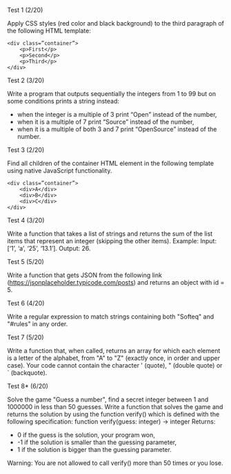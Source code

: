 Test 1 (2/20) 

Apply CSS styles (red color and black background) to the third paragraph of the following HTML template: 

```
<div class=”container”> 
    <p>First</p> 
    <p>Second</p> 
    <p>Third</p> 
</div> 
```

Test 2 (3/20) 

Write a program that outputs sequentially the integers from 1 to 99 but on some conditions prints a string instead: 

* when the integer is a multiple of 3 print “Open” instead of the number, 
* when it is a multiple of 7 print “Source” instead of the number, 
* when it is a multiple of both 3 and 7 print “OpenSource” instead of the number. 

Test 3 (2/20) 

Find all children of the container HTML element in the following template using native JavaScript functionality. 

```
<div class=”container”> 
    <div>A</div> 
    <div>B</div> 
    <div>C</div> 
</div>
```

Test 4 (3/20) 

Write a function that takes a list of strings and returns the sum of the list items that represent an integer (skipping the other items). 
Example: 
Input: [‘1’, ‘a’, ‘25’, ‘13.1’]. 
Output: 26. 

Test 5 (5/20) 

Write a function that gets JSON from the following link 
(https://jsonplaceholder.typicode.com/posts) and returns an object with id = 5. 

Test 6 (4/20) 

Write a regular expression to match strings containing both "Softeq" and "#rules" in any order. 

Test 7 (5/20) 

Write a function that, when called, returns an array for which each element is a letter of the alphabet, from "A" to "Z" (exactly once, in order and upper case). Your code cannot contain the character ' (quote), " (double quote) or ` (backquote). 

Test 8* (6/20) 

Solve the game "Guess a number", find a secret integer between 1 and 1000000 in less than 50 guesses. Write a function that solves the game and returns the solution by using the function verify() which is defined with the following specification: 
function verify(guess: integer) -> integer 
Returns: 

* 0 if the guess is the solution, your program won, 
* -1 if the solution is smaller than the guessing parameter, 
* 1 if the solution is bigger than the guessing parameter. 

Warning: You are not allowed to call verify() more than 50 times or you lose.
